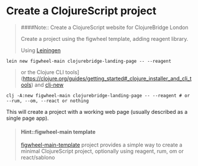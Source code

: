# Create a ClojureScript project

> ####Note:: Create a ClojureScript website for ClojureBridge London
>
> Create a project using the figwheel template, adding reagent library.
>
> Using [Leiningen](https://github.com/technomancy/leiningen)
```shell
lein new figwheel-main clojurebridge-landing-page -- --reagent
```
>
> or the Clojure CLI tools](https://clojure.org/guides/getting_started#_clojure_installer_and_cli_tools) and [clj-new](https://github.com/seancorfield/clj-new)
```shell
clj -A:new figwheel-main clojurebridge-landing-page -- --reagent # or --rum, --om, --react or nothing
```


This will create a project with a working web page (usually described as a single page app).

> #### Hint::figwheel-main template
> [figwheel-main-template](https://github.com/bhauman/figwheel-main-template) project provides a simple way to create a minimal ClojureScript project, optionally using reagent, rum, om or react/sablono

